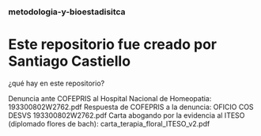 ### metodologia-y-bioestadisitca ###

# Este repositorio fue creado por Santiago Castiello

¿qué hay en este repositorio?

Denuncia ante COFEPRIS al Hospital Nacional de Homeopatia: 193300802W2762.pdf
Respuesta de COFEPRIS a la denuncia: OFICIO COS DESVS 193300802W2762.pdf
Carta abogando por la evidencia al ITESO (diplomado flores de bach): carta_terapia_floral_ITESO_v2.pdf



